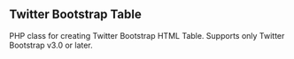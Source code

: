Twitter Bootstrap Table
----------------------------

PHP class for creating Twitter Bootstrap HTML Table. Supports only Twitter Bootstrap v3.0 or later.